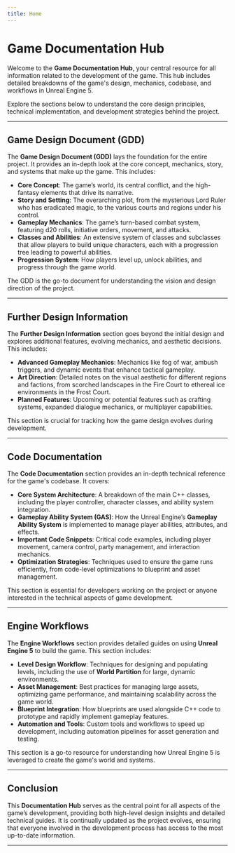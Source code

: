 ```yaml
---
title: Home
---
```

# Game Documentation Hub

Welcome to the **Game Documentation Hub**, your central resource for all information related to the development of the game. This hub includes detailed breakdowns of the game's design, mechanics, codebase, and workflows in Unreal Engine 5.

Explore the sections below to understand the core design principles, technical implementation, and development strategies behind the project.

---

## Game Design Document (GDD)

The **Game Design Document (GDD)** lays the foundation for the entire project. It provides an in-depth look at the core concept, mechanics, story, and systems that make up the game. This includes:

- **Core Concept**: The game’s world, its central conflict, and the high-fantasy elements that drive its narrative.
- **Story and Setting**: The overarching plot, from the mysterious Lord Ruler who has eradicated magic, to the various courts and regions under his control.
- **Gameplay Mechanics**: The game’s turn-based combat system, featuring d20 rolls, initiative orders, movement, and attacks.
- **Classes and Abilities**: An extensive system of classes and subclasses that allow players to build unique characters, each with a progression tree leading to powerful abilities.
- **Progression System**: How players level up, unlock abilities, and progress through the game world.

The GDD is the go-to document for understanding the vision and design direction of the project.

---

## Further Design Information

The **Further Design Information** section goes beyond the initial design and explores additional features, evolving mechanics, and aesthetic decisions. This includes:

- **Advanced Gameplay Mechanics**: Mechanics like fog of war, ambush triggers, and dynamic events that enhance tactical gameplay.
- **Art Direction**: Detailed notes on the visual aesthetic for different regions and factions, from scorched landscapes in the Fire Court to ethereal ice environments in the Frost Court.
- **Planned Features**: Upcoming or potential features such as crafting systems, expanded dialogue mechanics, or multiplayer capabilities.

This section is crucial for tracking how the game design evolves during development.

---

## Code Documentation

The **Code Documentation** section provides an in-depth technical reference for the game's codebase. It covers:

- **Core System Architecture**: A breakdown of the main C++ classes, including the player controller, character classes, and ability system integration.
- **Gameplay Ability System (GAS)**: How the Unreal Engine’s **Gameplay Ability System** is implemented to manage player abilities, attributes, and effects.
- **Important Code Snippets**: Critical code examples, including player movement, camera control, party management, and interaction mechanics.
- **Optimization Strategies**: Techniques used to ensure the game runs efficiently, from code-level optimizations to blueprint and asset management.

This section is essential for developers working on the project or anyone interested in the technical aspects of game development.

---

## Engine Workflows

The **Engine Workflows** section provides detailed guides on using **Unreal Engine 5** to build the game. This section includes:

- **Level Design Workflow**: Techniques for designing and populating levels, including the use of **World Partition** for large, dynamic environments.
- **Asset Management**: Best practices for managing large assets, optimizing game performance, and maintaining scalability across the game world.
- **Blueprint Integration**: How blueprints are used alongside C++ code to prototype and rapidly implement gameplay features.
- **Automation and Tools**: Custom tools and workflows to speed up development, including automation pipelines for asset generation and testing.

This section is a go-to resource for understanding how Unreal Engine 5 is leveraged to create the game's world and systems.

---

## Conclusion

This **Documentation Hub** serves as the central point for all aspects of the game’s development, providing both high-level design insights and detailed technical guides. It is continually updated as the project evolves, ensuring that everyone involved in the development process has access to the most up-to-date information.

---


